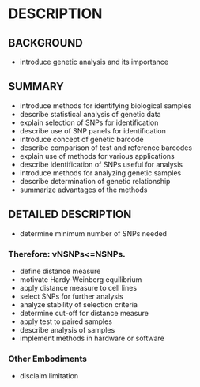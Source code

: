 # DESCRIPTION

## BACKGROUND

- introduce genetic analysis and its importance

## SUMMARY

- introduce methods for identifying biological samples
- describe statistical analysis of genetic data
- explain selection of SNPs for identification
- describe use of SNP panels for identification
- introduce concept of genetic barcode
- describe comparison of test and reference barcodes
- explain use of methods for various applications
- describe identification of SNPs useful for analysis
- introduce methods for analyzing genetic samples
- describe determination of genetic relationship
- summarize advantages of the methods

## DETAILED DESCRIPTION

- determine minimum number of SNPs needed

### Therefore: νNSNPs<=NSNPs.

- define distance measure
- motivate Hardy-Weinberg equilibrium
- apply distance measure to cell lines
- select SNPs for further analysis
- analyze stability of selection criteria
- determine cut-off for distance measure
- apply test to paired samples
- describe analysis of samples
- implement methods in hardware or software

### Other Embodiments

- disclaim limitation

